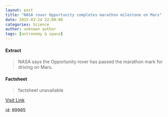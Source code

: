 ```yaml
---
layout: post
title: "NASA rover Opportunity completes marathon milestone on Mars"
date: 2015-03-24 22:09:00
categories: Science
author: unknown author
tags: [astronomy & space]
---
```



#### Extract
>NASA says the Opportunity rover has passed the marathon mark for driving on Mars.

#### Factsheet
>factsheet unavailable

[Visit Link](http://phys.org/news346439334.html)

id:   99985
